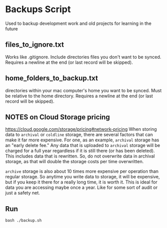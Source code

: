 # Backups Script

Used to backup development work and old projects for learning in the future

## files_to_ignore.txt

Works like .gitignore. Include directories files you don't want to be synced. Requires a newline at the end (or last record will be skipped).

## home_folders_to_backup.txt

directories within your mac computer's home you want to be synced. Must be relative to the home directory. Requires a newline at the end (or last record will be skipped).

## NOTES on Cloud Storage pricing

<https://cloud.google.com/storage/pricing#network-pricing>
When storing data to `archival` or `coldline` storage, there are several factors that can make it far more expensive. For one, as an example, `archival` storage has an "early delete fee." Any data that is uploaded to `archival` storage will be charged for a full year regardless if it is still there (or has been deleted). This includes data that is rewritten. So, do not overwrite data in archival storage, as that will double the storage costs per time overwritten.  

`archive` storage is also about 10 times more expensive per operation than regular storage. So anytime you write data to storage, it will be expensive, but if you keep it there for a really long time, it is worth it. This is ideal for data you are accessing maybe once a year. Like for some sort of audit or just a safety net.  

## Run

`bash ./backup.sh`  
